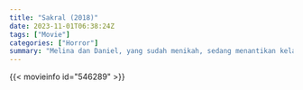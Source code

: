 ```yaml
---
title: "Sakral (2018)"
date: 2023-11-01T06:38:24Z
tags: ["Movie"]
categories: ["Horror"]
summary: "Melina dan Daniel, yang sudah menikah, sedang menantikan kelahiran putri kembar mereka, Flora dan Fiona. Sayangnya, hanya Flora yang Bertahan. Namun Flora tumbuh sebagai anak yang pendiam, enggan berinteraksi dengan orang tuanya."
---
```


<mux-player stream-type="on-demand"
src="https://kp3d-my.sharepoint.com/personal/ryoo_kp3d_onmicrosoft_com/_layouts/15/download.aspx?share=EUsyGnbVOYNCjv_cMrtFQg0BVE6FmWSMDyax0meJFWm_eA" prefer-playback="mse" controls>

</mux-player>


{{< movieinfo id="546289" >}}

<script src="https://cdn.jsdelivr.net/npm/@mux/mux-player"></script>

 <script type="application/ld+json ">
{
"@context": "https://schema.org/",
"@type": "VideoObject",
"name": "Sakral (2018)",
"contentUrl": "https://stream.mux.com/4Rw1GU7Ixk9cQMFFBajjKmZ24WYS9TpyinCAmHJS8Xo.m3u8",
"thumbnailUrl": "https://www.themoviedb.org/t/p/original/1kyBpWRaAJVam2mi5W4qkSEwBpg.jpg?width=314&fit_mode=preserve&time=25",
"uploadDate": "2023-11-01T06:38:24Z",
}

</script>